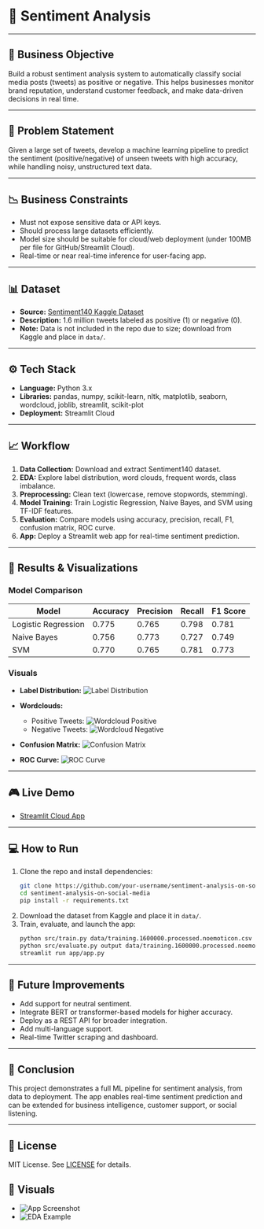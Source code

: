 # 💬 Sentiment Analysis

---

## 🏢 Business Objective

Build a robust sentiment analysis system to automatically classify social media posts (tweets) as positive or negative. This helps businesses monitor brand reputation, understand customer feedback, and make data-driven decisions in real time.

---

## 🧠 Problem Statement

Given a large set of tweets, develop a machine learning pipeline to predict the sentiment (positive/negative) of unseen tweets with high accuracy, while handling noisy, unstructured text data.

---

## 📉 Business Constraints

- Must not expose sensitive data or API keys.
- Should process large datasets efficiently.
- Model size should be suitable for cloud/web deployment (under 100MB per file for GitHub/Streamlit Cloud).
- Real-time or near real-time inference for user-facing app.

---

## 📊 Dataset

- **Source:** [Sentiment140 Kaggle Dataset](https://www.kaggle.com/datasets/kazanova/sentiment140)
- **Description:** 1.6 million tweets labeled as positive (1) or negative (0).
- **Note:** Data is not included in the repo due to size; download from Kaggle and place in `data/`.

---

## ⚙️ Tech Stack

- **Language:** Python 3.x
- **Libraries:** pandas, numpy, scikit-learn, nltk, matplotlib, seaborn, wordcloud, joblib, streamlit, scikit-plot
- **Deployment:** Streamlit Cloud

---

## 📈 Workflow

1. **Data Collection:** Download and extract Sentiment140 dataset.
2. **EDA:** Explore label distribution, word clouds, frequent words, class imbalance.
3. **Preprocessing:** Clean text (lowercase, remove stopwords, stemming).
4. **Model Training:** Train Logistic Regression, Naive Bayes, and SVM using TF-IDF features.
5. **Evaluation:** Compare models using accuracy, precision, recall, F1, confusion matrix, ROC curve.
6. **App:** Deploy a Streamlit web app for real-time sentiment prediction.

---

## 📌 Results & Visualizations

### Model Comparison

| Model                | Accuracy | Precision | Recall | F1 Score |
|----------------------|----------|-----------|--------|----------|
| Logistic Regression  | 0.775    | 0.765     | 0.798  | 0.781    |
| Naive Bayes          | 0.756    | 0.773     | 0.727  | 0.749    |
| SVM                  | 0.770    | 0.765     | 0.781  | 0.773    |

### Visuals

- **Label Distribution:**
  ![Label Distribution](output/label_distribution.png)

- **Wordclouds:**
  - Positive Tweets: ![Wordcloud Positive](output/wordcloud_positive.png)
  - Negative Tweets: ![Wordcloud Negative](output/wordcloud_negative.png)

- **Confusion Matrix:**
  ![Confusion Matrix](output/confusion_matrix.png)

- **ROC Curve:**
  ![ROC Curve](output/roc_curve.png)

---

## 🎮 Live Demo

- [Streamlit Cloud App](https://sentiment-analysis-on-twitter.streamlit.app)

---

## 💻 How to Run

1. Clone the repo and install dependencies:
   ```bash
   git clone https://github.com/your-username/sentiment-analysis-on-social-media.git
   cd sentiment-analysis-on-social-media
   pip install -r requirements.txt
   ```
2. Download the dataset from Kaggle and place it in `data/`.
3. Train, evaluate, and launch the app:
   ```bash
   python src/train.py data/training.1600000.processed.noemoticon.csv output
   python src/evaluate.py output data/training.1600000.processed.noemoticon.csv
   streamlit run app/app.py
   ```

---

## 🚀 Future Improvements

- Add support for neutral sentiment.
- Integrate BERT or transformer-based models for higher accuracy.
- Deploy as a REST API for broader integration.
- Add multi-language support.
- Real-time Twitter scraping and dashboard.

---

## 🏁 Conclusion

This project demonstrates a full ML pipeline for sentiment analysis, from data to deployment. The app enables real-time sentiment prediction and can be extended for business intelligence, customer support, or social listening.

---

## 📄 License

MIT License. See [LICENSE](LICENSE) for details.

## 📸 Visuals
- ![App Screenshot](notebooks/app_screenshot.png)
- ![EDA Example](notebooks/eda_example.png) 